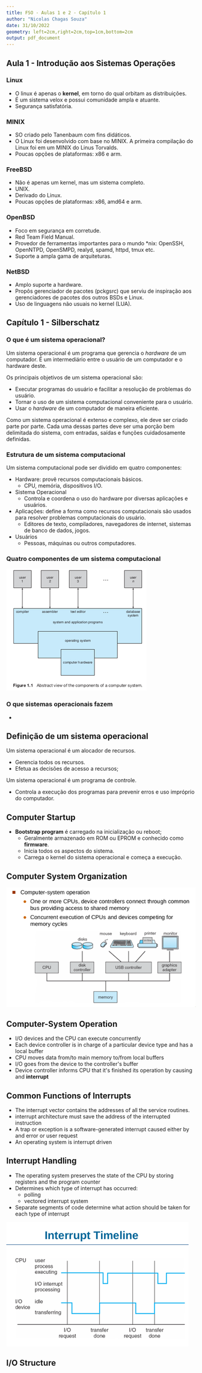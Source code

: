 ```yaml
---
title: FSO - Aulas 1 e 2 - Capítulo 1
author: "Nicolas Chagas Souza"
date: 31/10/2022
geometry: left=2cm,right=2cm,top=1cm,bottom=2cm
output: pdf_document
---
```




## Aula 1 - Introdução aos Sistemas Operações

### Linux

- O linux é apenas o **kernel**, em torno do qual orbitam as distribuições.
- É um sistema velox e possui comunidade ampla e atuante.
- Segurança satisfatória.

### MINIX

- SO criado pelo Tanenbaum com fins didáticos.
- O Linux foi desenvolvido com base no MINIX. A primeira compilação do Linux foi em um MINIX do Linus Torvalds.
- Poucas opções de plataformas: x86 e arm.

### FreeBSD

- Não é apenas um kernel, mas um sistema completo.
- UNIX.
- Derivado do Linux.
- Poucas opções de plataformas: x86, amd64 e arm.

### OpenBSD

- Foco em segurança em corretude.
- Red Team Field Manual.
- Provedor de ferramentas importantes para o mundo *nix: OpenSSH, OpenNTPD, OpenSMPD, realyd, spamd, httpd, tmux etc.
- Suporte a ampla gama de arquiteturas.

### NetBSD

- Amplo suporte a hardware.
- Propôs gerenciador de pacotes (pckgsrc) que serviu de inspiração aos gerenciadores de pacotes dos outros BSDs e Linux.
- Uso de linguagens não usuais no kernel (LUA).

## Capítulo 1 - Silberschatz

### O que é um sistema operacional?

Um sistema operacional é um programa que gerencia o *hardware* de um computador. É um intermediário entre o usuário de um computador e o hardware deste.

Os principais objetivos de um sistema operacional são:

- Executar programas do usuário e facilitar a resolução de problemas do usuário.
- Tornar o uso de um sistema computacional conveniente para o usuário.
- Usar o *hardware* de um computador de maneira eficiente.

Como um sistema operacional é extenso e complexo, ele deve ser criado parte por parte. Cada uma dessas partes deve ser uma porção bem delimitada do sistema, com entradas, saídas e funções cuidadosamente definidas.

### Estrutura de um sistema computacional

Um sistema computacional pode ser dividido em quatro componentes:

- Hardware: provê recursos computacionais básicos.
  - CPU, memória, dispositivos I/O.
- Sistema Operacional
  - Controla e coordena o uso do hardware por diversas aplicações e usuários.
- Aplicações: define a forma como recursos computacionais são usados para resolver problemas computacionais do usuário.
  - Editores de texto, compiladores, navegadores de internet, sistemas de banco de dados, jogos.
- Usuários
  - Pessoas, máquinas ou outros computadores.

### Quatro componentes de um sistema computacional

![Componentes do sistema computacional.](imgs/09-47-48.png)

### O que sistemas operacionais fazem

-

## Definição de um sistema operacional

Um sistema operacional é um alocador de recursos.

- Gerencia todos os recursos.
- Efetua as decisões de acesso a recursos;

Um sistema operacional é um programa de controle.

- Controla a execução dos programas para prevenir erros e uso impróprio do computador.

## Computer Startup

- **Bootstrap program** é carregado na inicialização ou reboot;
  - Geralmente armazenado em ROM ou EPROM e conhecido como **firmware**.
  - Inicia todos os aspectos do sistema.
  - Carrega o kernel do sistema operacional e começa a execução.

## Computer System Organization

![](imgs/08-29-10.png)

## Computer-System Operation

- I/O devices and the CPU can execute concurrently
- Each device controller is in charge of a particular device type and has a local buffer
- CPU moves data from/to main memory to/from local buffers
- I/O goes from the device to the controller's buffer
- Device controller informs CPU that it's finished its operation by causing and **interrupt**

## Common Functions of Interrupts

- The interrupt vector contains the addresses of all the service routines.
- interrupt architecture must save the address of the interrupted instruction
- A trap or exception is a software-generated interrupt caused either by and error or user request
- An operating system is interrupt driven

## Interrupt Handling

- The operating system preserves the state of the CPU by storing registers and the program counter
- Determines which type of interrupt has occurred:
  - polling
  - vectored interrupt system
- Separate segments of code determine what action should be taken for each type of interrupt

![](imgs/08-41-30.png)


## I/O Structure 